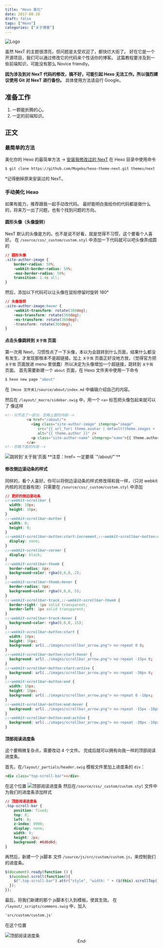 ```yaml
---
title: "Hexo 美化"
date: 2017-08-28
draft: false
tags: ["Hexo"]
categories: ["关于博客"]
---
```


<img src="https://mogeko.github.io/images/003/logo.png"  alt="Logo"  style="border:0" />

虽然 NexT 的主题很漂亮，但问题是太受欢迎了，都快烂大街了。
好在它是一个开源项目，我们可以通过修改它的代码来个性话你的博客。
这篇教程要涉及到一些前端知识，可能没有那么 Novice friendly。

**因为涉及到对 NexT 代码的修改，搞不好，可能引起 Hexo 无法工作。所以强烈建议使用 Git 对 NexT 进行备份。**
具体使用方法请自行 Google。

<!-- more -->

## 准备工作

1. 一颗能折腾的心。
2. 一定的前端知识。

## 正文

### 最简单的方法

美化你的 Hexo 的最简单方法 -> [安装我修改过的 NexT](https://github.com/Mogeko/hexo-theme-next)
在 Hexo 目录中使用命令

```bash
$ git clone https://github.com/Mogeko/hexo-theme-next.git themes/next
```

*记得删掉原来安装过的 NexT。

### 手动美化 Hexo

如果有能力，推荐跟我一起手动改代码。
最好能明白我给你的代码都是做什么的，将来万一出了问题，也有个找到问题的方向。

#### 圆形头像（头像旋转）

NexT 默认的头像是方的。也不是说不好看，就是觉得不习惯，这个要看个人喜好。
在 `/source/css/_custom/custom.styl` 中添加一下代码就可以吧头像弄成圆的

```css
// 圆形头像
.site-author-image {
    border-radius: 50%;
    -webkit-border-radius: 50%;
    -moz-border-radius: 50%;
    transition: 1.4s all;
}
```

然后，添加以下代码可以让头像在鼠标停留时旋转 180°

```css
// 头像旋转
.site-author-image:hover {
    -webkit-transform: rotate(360deg);
    -moz-transform: rotate(360deg);
    -ms-transform: rotate(360deg);
    -transform: rotate(360deg);
}
```

#### 点击头像跳转到 `关于我` 页面

第一次用 Next，习惯性点了一下头像，本以为会跳转到什么页面，结果什么都没有发生，才发现那根本不是超链接。加上 `关于我` 页面正好没地方放，（觉得官方把 `关于我` 页面放进 menu 里很蠢）所以决定为头像增加一个超链接，跳转到 `关于我` 页面。
首先需要新建一个 `about` 页面，在 Hexo 文件夹中使用一下命令

```bash
$ hexo new page "about"
```

在 `[Hexo 文件夹]/source/about/index.md` 中编辑介绍自己的内容。

然后在 `/layout/_macro/sidebar.swig` 中，用一个 `<a>` 标签把头像包起来就可以了
像这样

```html
<!--只节选了一部分，忽略上面的内容-->
          <a href="/about/">
            <img class="site-author-image" itemprop="image"
               src="{{ url_for( theme.avatar | default(theme.images + '/avatar.gif') ) }}"
               alt="{{ theme.author }}" />
            <p class="site-author-name" itemprop="name">{{ theme.author }}</p>
          </a>
<!--忽略下面的内容-->
```

<img alt="跳转到'关于我'页面" src="https://mogeko.github.io/images/003/line_about.png">
**注意：href= 一定要填 `"/about/"`**

#### 修改侧边滚动条的样式

同样的，看个人喜好。你可以将侧边滚动条的样式修改得和我一样，（只对 webkit 内核的浏览器有效）只需要在 `/source/css/_custom/custom.styl` 中添加

```css
// 更好的侧边滚动条
::-webkit-scrollbar {
  width: 10px;
  height: 10px;
}
::-webkit-scrollbar-button {
  width: 0;
  height: 0;
}
::-webkit-scrollbar-button:start:increment,::-webkit-scrollbar-button:end:decrement {
  display: none;
}
::-webkit-scrollbar-corner {
  display: block;
}
::-webkit-scrollbar-thumb {
  border-radius: 8px;
  background-color: rgba(0,0,0,.2);
}
::-webkit-scrollbar-thumb:hover {
  border-radius: 8px;
  background-color: rgba(0,0,0,.5);
}
::-webkit-scrollbar-track,::-webkit-scrollbar-thumb {
  border-right: 1px solid transparent;
  border-left: 1px solid transparent;
}
::-webkit-scrollbar-track:hover {
  background-color: rgba(0,0,0,.15);
}
::-webkit-scrollbar-button:start {
  width: 10px;
  height: 10px;
  background: url(../images/scrollbar_arrow.png"> no-repeat 0 0;
}
::-webkit-scrollbar-button:start:hover {
  background: url(../images/scrollbar_arrow.png"> no-repeat -15px 0;
}
::-webkit-scrollbar-button:start:active {
  background: url(../images/scrollbar_arrow.png"> no-repeat -30px 0;
}
::-webkit-scrollbar-button:end {
  width: 10px;
  height: 10px;
  background: url(../images/scrollbar_arrow.png"> no-repeat 0 -18px;
}
::-webkit-scrollbar-button:end:hover {
  background: url(../images/scrollbar_arrow.png"> no-repeat -15px -18px;
}
::-webkit-scrollbar-button:end:active {
  background: url(../images/scrollbar_arrow.png"> no-repeat -30px -18px;
}
```

#### 顶部阅读进度条

这个要稍微复杂点，需要改动 4 个文件。
完成后就可以拥有向我一样的顶部阅读进度条。

首先，在`/layout/_partials/header.swig` 模板文件里加上进度条的 `div`：

```html
<div class="top-scroll-bar"></div>
```

在这个位置
<img alt="顶部阅读进度条" src="https://mogeko.github.io/images/003/top_scroll_bar_1.png">
然后在`/source/css/_custom/custom.styl` 文件中为我们的进度条添加样式

```css
// 顶部阅读进度条
.top-scroll-bar {
    position: fixed;
    top: 0;
    left: 0;
    z-index: 9999;
    display: none;
    width: 0;
    height: 2px;
    background: #6d6d6d;
}
```

再然后，新建一个 js脚本 文件 `/source/js/src/custom/custom.js`，来控制我们的进度条。

```js
$(document).ready(function () {
  $(window).scroll(function(){
    $(".top-scroll-bar").attr("style", "width: " + ($(this).scrollTop() / ($(document).height() - $(this).height()) * 100) + "%; display: block;");
  });
});
```

最后，将我们新建的那个 js脚本引入到模板，使其生效。
在 `/layout/_scripts/commons.swig` 中，加入

```html
'src/custom/custom.js'
```

在这个位置

<img alt="顶部阅读进度条" src="https://mogeko.github.io/images/003/top_scroll_bar_2.png">



<br>

<center>  ·End·  </center>